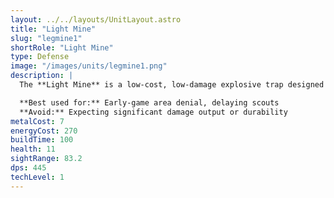```yaml
---
layout: ../../layouts/UnitLayout.astro
title: "Light Mine"
slug: "legmine1"
shortRole: "Light Mine"
type: Defense
image: "/images/units/legmine1.png"
description: |
  The **Light Mine** is a low-cost, low-damage explosive trap designed for early deterrence. Cloaked by default and with minimal energy upkeep, it’s ideal for laying down ambushes or delaying enemy advances. While it deals no damage directly, it can trigger chain reactions or support defensive strategies by forcing enemy units to detour or expose themselves.

  **Best used for:** Early-game area denial, delaying scouts  
  **Avoid:** Expecting significant damage output or durability
metalCost: 7
energyCost: 270
buildTime: 100
health: 11
sightRange: 83.2
dps: 445
techLevel: 1
---
```

